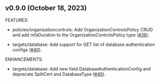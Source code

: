 ## v0.9.0 (October 18, 2023)

FEATURES:


* policies/organizationcontrols: Add OrganizationControlsPolicy CRUD and add mfaDuration to the OrganizationControlsPolicy type ([#36](https://github.com/bastionzero/bastionzero-sdk-go/issues/36)).


* targets/database: Add support for GET list of database authentication configs ([#40](https://github.com/bastionzero/bastionzero-sdk-go/issues/40)).


ENHANCEMENTS:


* targets/database: Add new field DatabaseAuthenticationConfig and deprecate SplitCert and DatabaseType ([#40](https://github.com/bastionzero/bastionzero-sdk-go/issues/40)).


